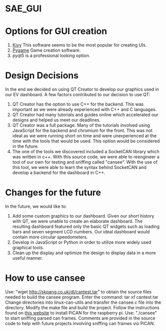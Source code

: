 # SAE_GUI
# Options for GUI creation
 1. [Kivy](https://kivy.org/#home) This software seems to be the most popular for creating UIs.
 2. [Pygame](https://github.com/pygame/pygame) Game creation software.
 3. pyqt5 is a professional looking option.
# Design Decisions
In the end we decided on using QT Creator to develop our graphics used in our EV dashboard.
A few factors contributed to our decision to use QT:
 1. QT Creator has the option to use C++ for the backend. This was important as we were already experienced with C++ and C languages.
 2. QT Creator had many tutorials and guides online which accelerated our designs and helped us meet our deadlines.
 3. QT Creator was a full package. Many of the tutorials involved using JavaScript for the backend and chromium for the front. This was   not ideal as we were running short on time and were unexperienced at the time with the tools that would be used. This option would be considered in the future.
 4. The one of the tools we discovered included a SocketCAN library which was written in c++. With this source code, we were able to reengineer a tool of our own for testing and sniffing called "cansee". With the use of this tool, we were able to learn the syntax behind SocketCAN and develop a backend for the dashboard in C++.
 # Changes for the future
 In the future, we would like to:
 1. Add some custom graphics to our dashboard. Given our short history with QT, we were unable to create an elaborate dashboard. The resulting dashboard featured only the basic QT widgets such as loading bars and seven segment LCD numbers. Our ideal dashboard would contain more circular speedometers. 
 2. Develop in JavaScript or Python in order to utilize more widely used graphical tools.
 3. Clean up the display and optimize the design to display data in a more useful manner.
# How to use cansee
Use: "wget http://skpang.co.uk/dl/cantest.tar" to obtain the source files needed to build the cansee program.
Enter the command:
tar xf cantest.tar 
Change directories into linux-can-utils and transfer the cansee.c file into the directory.
Modify the make file and build the project.
Follow the instructions found on [this website](http://skpang.co.uk/blog/archives/1165) to install PiCAN for the raspberry pi.
Use: "./cansee" to start sniffing parsed can frames.
Comments are provided in the source code to help with future projects involving sniffing can frames vio PiCAN.
